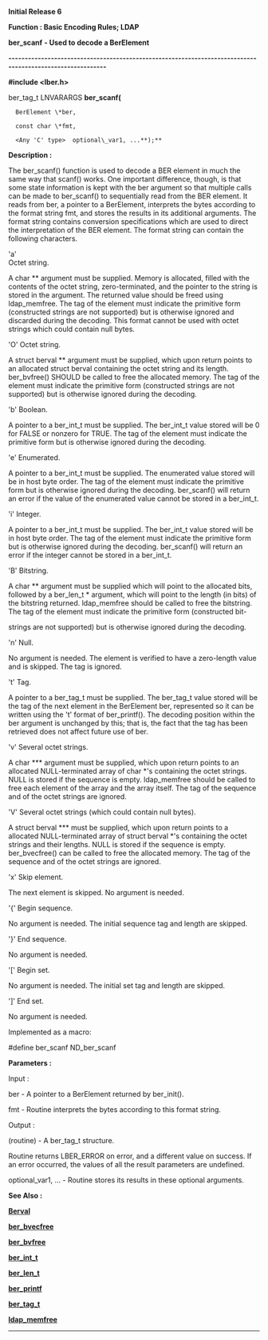 




<!--
 /\* Font Definitions \*/
 @font-face
 {font-family:Helv;
 panose-1:2 11 6 4 2 2 2 3 2 4;}
@font-face
 {font-family:"Cambria Math";
 panose-1:2 4 5 3 5 4 6 3 2 4;}
 /\* Style Definitions \*/
 p.MsoNormal, li.MsoNormal, div.MsoNormal
 {margin-top:0cm;
 margin-right:0cm;
 margin-bottom:8.0pt;
 margin-left:0cm;
 line-height:107%;
 font-size:11.0pt;
 font-family:"Calibri",sans-serif;}
.MsoChpDefault
 {font-size:11.0pt;}
.MsoPapDefault
 {margin-bottom:8.0pt;
 line-height:107%;}
 /\* Page Definitions \*/
 @page WordSection1
 {size:612.0pt 792.0pt;
 margin:72.0pt 72.0pt 72.0pt 72.0pt;}
div.WordSection1
 {page:WordSection1;}
-->




**Initial Release 6**



**Function : Basic Encoding Rules;
LDAP**



**ber\_scanf** **- Used to
decode a BerElement**


**----------------------------------------------------------------------------------------------------------**



**#include <lber.h>**



ber\_tag\_t
LNVARARGS **ber\_scanf(**  

      BerElement \*ber,  

      const char \*fmt,  

      <Any 'C' type>  optional\_var1, ...**);**



**Description :**



The ber\_scanf()
function is used to decode a BER element in much the same way that scanf()
works. One important difference, though, is that some state information is kept
with the ber argument so that multiple calls can be made to ber\_scanf() to
sequentially read from the BER element. It reads from ber, a pointer to a
BerElement, interprets the bytes according to the format string fmt, and stores
the results in its additional arguments. The format string contains conversion
specifications which are used to direct the interpretation of the BER element.
The format string can contain the following characters. 


 


'a'    
Octet string.  


A char \*\*
argument must be supplied.  Memory is allocated, filled with the contents of
the octet string, zero-terminated, and the pointer to the string is stored in
the argument.  The returned value should be freed using ldap\_memfree. The tag
of the element must indicate the primitive form (constructed strings are not
supported) but is otherwise ignored and discarded during the decoding.  This
format cannot be used with octet strings which could contain null bytes.  

  

'O'     Octet string.  


A struct
berval \*\* argument must be supplied, which upon return points to an allocated
struct berval containing the octet string and its length.  ber\_bvfree() SHOULD
be called to free the allocated memory.  The tag of the element must indicate
the primitive form (constructed strings are not supported) but is otherwise
ignored during the decoding.  

  

'b'     Boolean.  


A pointer to
a ber\_int\_t must be supplied. The ber\_int\_t value stored will be 0 for FALSE or
nonzero for TRUE. The tag of the element must indicate the primitive form but
is otherwise ignored during the decoding.  

  

'e'     Enumerated.  


A pointer to
a ber\_int\_t must be supplied. The enumerated value stored will be in host byte
order.  The tag of the element must indicate the primitive form but is
otherwise ignored during the decoding.  ber\_scanf() will return an error if the
value of the enumerated value cannot be stored in a ber\_int\_t.  

  

'i'     Integer.  


A pointer to
a ber\_int\_t must be supplied. The ber\_int\_t value stored will be in host byte
order.  The tag of the element must indicate the primitive form but is
otherwise ignored during the decoding.  ber\_scanf() will return an error if the
integer cannot be stored in a ber\_int\_t.  

  

'B'     Bitstring.  


A char \*\*
argument must be supplied which will point to the allocated bits, followed by a
ber\_len\_t \* argument, which will point to the length (in bits) of the bitstring
returned. ldap\_memfree should be called to free the bitstring.  The tag of the
element must indicate the primitive form (constructed bit-  

strings are not supported) but is otherwise ignored during the decoding.  

  

'n'     Null.  


No argument
is needed.  The element is verified to have a zero-length value and is
skipped.  The tag is ignored.  

  

't'     Tag.  


A pointer to
a ber\_tag\_t must be supplied.  The ber\_tag\_t value stored will be the tag of
the next element in the BerElement ber, represented so it can be written using
the 't' format of ber\_printf().  The decoding position within the ber argument
is unchanged by this; that is, the fact that the tag has been retrieved does
not affect future use of ber.  

  

'v'     Several octet strings.  


A char \*\*\*
argument must be supplied, which upon return points to an allocated
NULL-terminated array of char \*'s containing the octet strings.  NULL is stored
if the sequence is empty.  ldap\_memfree should be called to free each element
of the array and the array itself.  The tag of the sequence and of the octet
strings are ignored.  

  

'V'     Several octet strings (which could contain null bytes).  


A struct
berval \*\*\* must be supplied, which upon return points to a allocated
NULL-terminated array of struct berval \*'s containing the octet strings and
their lengths.  NULL is stored if the sequence is empty. ber\_bvecfree() can be
called to free the allocated memory.  The tag of the sequence and of the octet
strings are ignored.  

  

'x'     Skip element.  


The next
element is skipped.  No argument is needed.  

  

'{'     Begin sequence.  


No argument
is needed.  The initial sequence tag and length are skipped.  

  

'}'     End sequence.  


No argument
is needed.  

  

'['     Begin set.  


No argument
is needed.  The initial set tag and length are skipped.  

  

']'     End set.  


No argument
is needed.


 


 


Implemented
as a macro:


 


#define
ber\_scanf   ND\_ber\_scanf


 


**Parameters :**



Input :  

ber  -  A pointer to a BerElement returned by ber\_init().  

  

fmt  -  Routine interprets the bytes according to this format string.  

  




Output :  

(routine)  -  A ber\_tag\_t  structure.  

  

Routine returns LBER\_ERROR on error, and a different value on success.  If an error
occurred, the values of all the result parameters are undefined.  

  

  

optional\_var1, ...  -  Routine stores its results in these optional arguments.  

  




 **See Also :**


**[Berval](Berval.md)**


**[ber\_bvecfree](notes:///8525872100478C66/61FD4E9848264AD28525620B006BA8BD/74460D83CB094A9C85256F5C00486F09)**


**[ber\_bvfree](notes:///8525872100478C66/61FD4E9848264AD28525620B006BA8BD/6E60A0A308298A3985256F5C00486F08)**


**[ber\_int\_t](notes:///8525872100478C66/61FD4E9848264AD28525620B006BA8BD/CE802B4A671FCEE385256ACB0067102F)**


**[ber\_len\_t](notes:///8525872100478C66/61FD4E9848264AD28525620B006BA8BD/5E4AA411D51AEE8685256ACB0066FB61)**


**[ber\_printf](notes:///8525872100478C66/61FD4E9848264AD28525620B006BA8BD/BE804184555D6E2C85256F5C00486F0B)**


**[ber\_tag\_t](notes:///8525872100478C66/61FD4E9848264AD28525620B006BA8BD/55264E307F9D5DE285256ACB0066B45C)**


**[ldap\_memfree](notes:///8525872100478C66/61FD4E9848264AD28525620B006BA8BD/F11748459A77A7EE85256F5C00488A7A)**



----------------------------------------------------------------------------------------------------------


 





